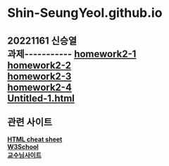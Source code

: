 # Shin-SeungYeol.github.io
20221161 신승열<br>
과제-----------
[**homework2-1**](https://shin-seungyeol.github.io/homework2-1)<br>
[**homework2-2**](https://shin-seungyeol.github.io/homework2-2)<br>
[**homework2-3**](https://shin-seungyeol.github.io/homework2-3)<br>
[**homework2-4**](https://shin-seungyeol.github.io/homework2-4)<br>
[**Untitled-1.html**](https://shin-seungyeol.github.io/Untitled-1)
<br><br>
관련 사이트
-----------
[**HTML cheat sheet**](https://web.stanford.edu/group/csp/cs21/htmlcheatsheet.pdf)<br>
[**W3School**](https://www.w3schools.com/html/default.asp)<br>
[**교수님사이트**](http://kowon.dongseo.ac.kr/~lbg/)
